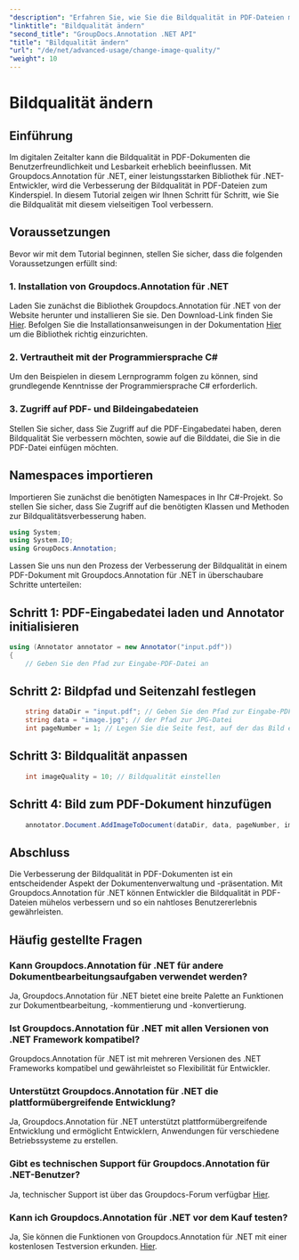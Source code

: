 ```yaml
---
"description": "Erfahren Sie, wie Sie die Bildqualität in PDF-Dateien mit Groupdocs.Annotation für .NET verbessern. Folgen Sie unserer Schritt-für-Schritt-Anleitung."
"linktitle": "Bildqualität ändern"
"second_title": "GroupDocs.Annotation .NET API"
"title": "Bildqualität ändern"
"url": "/de/net/advanced-usage/change-image-quality/"
"weight": 10
---
```


# Bildqualität ändern

## Einführung
Im digitalen Zeitalter kann die Bildqualität in PDF-Dokumenten die Benutzerfreundlichkeit und Lesbarkeit erheblich beeinflussen. Mit Groupdocs.Annotation für .NET, einer leistungsstarken Bibliothek für .NET-Entwickler, wird die Verbesserung der Bildqualität in PDF-Dateien zum Kinderspiel. In diesem Tutorial zeigen wir Ihnen Schritt für Schritt, wie Sie die Bildqualität mit diesem vielseitigen Tool verbessern.
## Voraussetzungen
Bevor wir mit dem Tutorial beginnen, stellen Sie sicher, dass die folgenden Voraussetzungen erfüllt sind:
### 1. Installation von Groupdocs.Annotation für .NET
Laden Sie zunächst die Bibliothek Groupdocs.Annotation für .NET von der Website herunter und installieren Sie sie. Den Download-Link finden Sie [Hier](https://releases.groupdocs.com/annotation/net/). Befolgen Sie die Installationsanweisungen in der Dokumentation [Hier](https://tutorials.groupdocs.com/annotation/net/) um die Bibliothek richtig einzurichten.
### 2. Vertrautheit mit der Programmiersprache C#
Um den Beispielen in diesem Lernprogramm folgen zu können, sind grundlegende Kenntnisse der Programmiersprache C# erforderlich.
### 3. Zugriff auf PDF- und Bildeingabedateien
Stellen Sie sicher, dass Sie Zugriff auf die PDF-Eingabedatei haben, deren Bildqualität Sie verbessern möchten, sowie auf die Bilddatei, die Sie in die PDF-Datei einfügen möchten.

## Namespaces importieren
Importieren Sie zunächst die benötigten Namespaces in Ihr C#-Projekt. So stellen Sie sicher, dass Sie Zugriff auf die benötigten Klassen und Methoden zur Bildqualitätsverbesserung haben.

```csharp
using System;
using System.IO;
using GroupDocs.Annotation;
```

Lassen Sie uns nun den Prozess der Verbesserung der Bildqualität in einem PDF-Dokument mit Groupdocs.Annotation für .NET in überschaubare Schritte unterteilen:
## Schritt 1: PDF-Eingabedatei laden und Annotator initialisieren
```csharp
using (Annotator annotator = new Annotator("input.pdf"))
{
    // Geben Sie den Pfad zur Eingabe-PDF-Datei an
```
## Schritt 2: Bildpfad und Seitenzahl festlegen
```csharp
    string dataDir = "input.pdf"; // Geben Sie den Pfad zur Eingabe-PDF-Datei an
    string data = "image.jpg"; // der Pfad zur JPG-Datei
    int pageNumber = 1; // Legen Sie die Seite fest, auf der das Bild eingefügt wird
```
## Schritt 3: Bildqualität anpassen
```csharp
    int imageQuality = 10; // Bildqualität einstellen
```
## Schritt 4: Bild zum PDF-Dokument hinzufügen
```csharp
    annotator.Document.AddImageToDocument(dataDir, data, pageNumber, imageQuality);
```

## Abschluss
Die Verbesserung der Bildqualität in PDF-Dokumenten ist ein entscheidender Aspekt der Dokumentenverwaltung und -präsentation. Mit Groupdocs.Annotation für .NET können Entwickler die Bildqualität in PDF-Dateien mühelos verbessern und so ein nahtloses Benutzererlebnis gewährleisten.
## Häufig gestellte Fragen
### Kann Groupdocs.Annotation für .NET für andere Dokumentbearbeitungsaufgaben verwendet werden?
Ja, Groupdocs.Annotation für .NET bietet eine breite Palette an Funktionen zur Dokumentbearbeitung, -kommentierung und -konvertierung.
### Ist Groupdocs.Annotation für .NET mit allen Versionen von .NET Framework kompatibel?
Groupdocs.Annotation für .NET ist mit mehreren Versionen des .NET Frameworks kompatibel und gewährleistet so Flexibilität für Entwickler.
### Unterstützt Groupdocs.Annotation für .NET die plattformübergreifende Entwicklung?
Ja, Groupdocs.Annotation für .NET unterstützt plattformübergreifende Entwicklung und ermöglicht Entwicklern, Anwendungen für verschiedene Betriebssysteme zu erstellen.
### Gibt es technischen Support für Groupdocs.Annotation für .NET-Benutzer?
Ja, technischer Support ist über das Groupdocs-Forum verfügbar [Hier](https://forum.groupdocs.com/c/annotation/10).
### Kann ich Groupdocs.Annotation für .NET vor dem Kauf testen?
Ja, Sie können die Funktionen von Groupdocs.Annotation für .NET mit einer kostenlosen Testversion erkunden. [Hier](https://releases.groupdocs.com/).